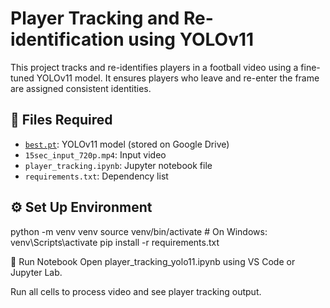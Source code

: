 # Player Tracking and Re-identification using YOLOv11

This project tracks and re-identifies players in a football video using a fine-tuned YOLOv11 model. It ensures players who leave and re-enter the frame are assigned consistent identities.

## 📁 Files Required

- [`best.pt`](https://drive.google.com/file/d/1YABlQYon_EkCw10Sl08BfpBO4YUr_FZj/view?usp=drive_link): YOLOv11 model (stored on Google Drive)
- `15sec_input_720p.mp4`: Input video
- `player_tracking.ipynb`: Jupyter notebook file
- `requirements.txt`: Dependency list

## ⚙️ Set Up Environment

python -m venv venv
source venv/bin/activate # On Windows: venv\\Scripts\\activate
pip install -r requirements.txt

📓 Run Notebook
Open player_tracking_yolo11.ipynb using VS Code or Jupyter Lab.

Run all cells to process video and see player tracking output.
